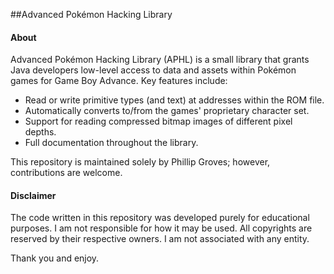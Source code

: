##Advanced Pokémon Hacking Library

#### About

Advanced Pokémon Hacking Library (APHL) is a small library that grants Java developers low-level access to data and assets within Pokémon games for Game Boy Advance. Key features include:

  - Read or write primitive types (and text) at addresses within the ROM file.
  - Automatically converts to/from the games' proprietary character set.
  - Support for reading compressed bitmap images of different pixel depths.
  - Full documentation throughout the library.

This repository is maintained solely by Phillip Groves; however, contributions are welcome. 

#### Disclaimer

The code written in this repository was developed purely for educational purposes. I am not responsible for how it may be used. All copyrights are reserved by their respective owners. I am not associated with any entity. 

Thank you and enjoy.